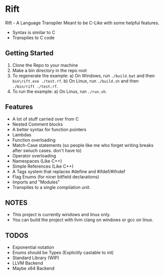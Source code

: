 # Rift
Rift - A Language Transpiler
Meant to be C-Like with some helpful features.
- Syntax is similar to C
- Transpiles to C code

## Getting Started
1) Clone the Repo to your machine
2) Make a bin directory in the repo root
3) To regenerate the example:
    a) On Windows, run `./build.bat` and then `bin\rift.exe ./test.rf`.
    b) On Linux, run `./build.sh` and then `./bin/rift ./test.rf`.
4) To run the example:
    a) On Linux, run `./run.sh`.

## Features
- A lot of stuff carried over from C
- Nested Comment blocks
- A better syntax for function pointers
- Lambdas
- Function overloading
- Match-Case statements (so people like me who forget writing breaks after swiuch cases. don't have to)
- Operator overloading
- Namespaces (Like C++)
- Simple References (Like C++)
- A Tags system that replaces #define and #ifdef/#ifndef
- Flag Enums (for nicer bitfield declarations)
- Imports and "Modules"
- Transpiles to a single compilation unit.

## NOTES
- This project is currently windows and linux only.
- You can build the project with llvm clang on windows or gcc on linux.

## TODOS
- Exponential notation
- Enums should be Types (Explicitly castable to int)
- Standard Library (WIP)
- LLVM Backend
- Maybe x64 Backend
